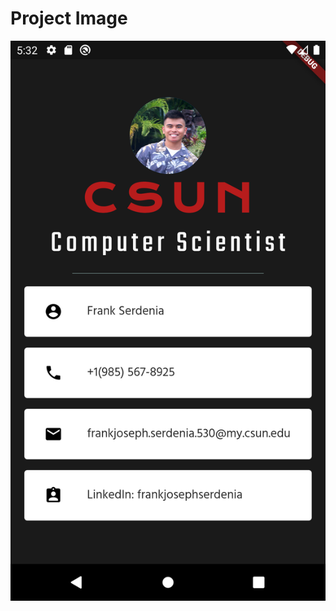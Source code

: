 # Project Image

![](https://github.com/frankmaayn/flutter_projects/blob/main/project_images/mi_card.png)
